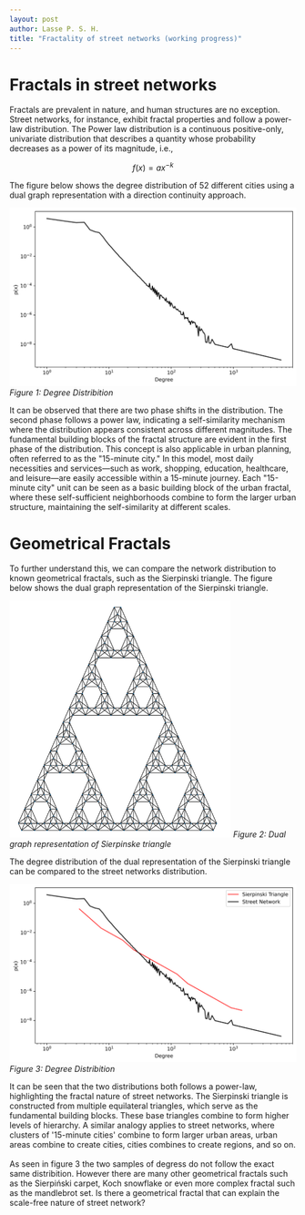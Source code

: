 ```yaml
---
layout: post
author: Lasse P. S. H.
title: "Fractality of street networks (working progress)"
---
```


# Fractals in street networks

Fractals are prevalent in nature, and human structures are no exception. Street networks, for instance, exhibit fractal properties and follow a power-law distribution. The Power law distribution is a continuous positive-only, univariate distribution that describes a quantity whose probability decreases as a power of its magnitude, i.e.,

$$
f(x) = ax^{-k}
$$

The figure below shows the degree distribution of 52 different cities using a dual graph representation with a direction continuity approach. 

![dist](images/fractality/real_degree.png)
*Figure 1: Degree Distribition*

It can be observed that there are two phase shifts in the distribution. 
The second phase follows a power law, indicating a self-similarity mechanism where the distribution appears consistent across different magnitudes. The fundamental building blocks of the fractal structure are evident in the first phase of the distribution.
This concept is also applicable in urban planning, often referred to as the "15-minute city." In this model, most daily necessities and services—such as work, shopping, education, healthcare, and leisure—are easily accessible within a 15-minute journey. Each "15-minute city" unit can be seen as a basic building block of the urban fractal, where these self-sufficient neighborhoods combine to form the larger urban structure, maintaining the self-similarity at different scales.

<!-- To further evaluate the onset of the second phase and the initiation of fractality, a Kolmogorov-Smirnov (KS) test is employed with varying lower bounds of $x$. The figure illustrates the KS distance minus 1, where higher values indicate a better fit to the model. -->

# Geometrical Fractals
To further understand this, we can compare the network distribution to known geometrical fractals, such as the Sierpinski triangle. 
The figure below shows the dual graph representation of the Sierpinski triangle.

![tri](/images/fractality/tri_dual.png)
*Figure 2: Dual graph representation of Sierpinske triangle*

The degree distribution of the dual representation of the Sierpinski triangle can be compared to the street networks distribution.

![plot](/images/fractality/degrees.png)
*Figure 3: Degree Distribition*

It can be seen that the two distributions both follows a power-law, highlighting the fractal nature of street networks. The Sierpinski triangle is constructed from multiple equilateral triangles, which serve as the fundamental building blocks. These base triangles combine to form higher levels of hierarchy. A similar analogy applies to street networks, where clusters of '15-minute cities' combine to form larger urban areas, urban areas combine to create cities, cities combines to create regions, and so on.
<br>
<br>
As seen in figure 3 the two samples of degress do not follow the exact same distribition. However there are many other geometrical fractals such as the Sierpiński carpet, Koch snowflake or even more complex fractal such as the mandlebrot set. Is there a geometrical fractal that can explain the scale-free nature of street network? 


